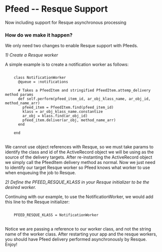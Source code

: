 Pfeed -- Resque Support
=======================

Now including support for Resque asynchronous processing


### How do we make it happen?
We only need two changes to enable Resque support with Pfeeds.

*1) Create a Resque worker*

A simple example is to create a notification worker as follows:

<pre>
<code>
	class NotificationWorker
	  @queue = :notifications

	  # Takes a PfeedItem and stringified PfeedItem.attemp_delivery method params
	  def self.perform(pfeed_item_id, ar_obj_klass_name, ar_obj_id, method_name_arr)
		pfeed_item = PfeedItem.find(pfeed_item_id)
		klass = ar_obj_klass_name.constantize
		ar_obj = klass.find(ar_obj_id)
		pfeed_item.deliver(ar_obj, method_name_arr)
	  end

	end
</code>
</pre>

We cannot use object references with Resque, so we must take params to identify the class and id of the ActiveRecord object we will be using as the source of the delivery targets. After re-instanting the ActiveRecord object we simply call the PfeedItem delivery method as normal. Now we just need to identify our target Resque worker so Pfeed knows what worker to use when enqueuing the job to Resque.

*2) Define the PFEED_RESQUE_KLASS in your Resque initializer to be the desired worker.*

Continuing with our example, to use the NotificationWorker, we would add this line to the Resque initializer:

<pre>
<code>
	PFEED_RESQUE_KLASS = NotificationWorker
</code>
</pre>

Notice we are passing a reference to our worker class, and not the string name of the worker class. After restarting your app and the resque workers, you should have Pfeed delivery performed asynchronously by Resque. Enjoy!
